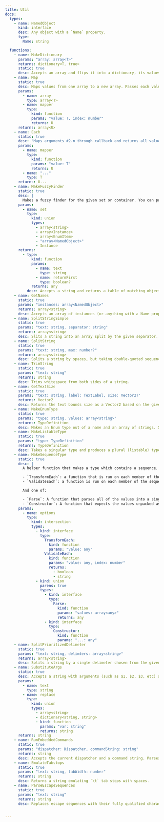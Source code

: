 ```yaml
---
title: Util
docs:
  types:
    - name: NamedObject
      kind: interface
      desc: Any object with a `Name` property.
      type:
        Name: string

  functions:
    - name: MakeDictionary
      params: "array: array<T>"
      returns: dictionary<T, true>
      static: true
      desc: Accepts an array and flips it into a dictionary, its values becoming keys in the dictionary with the value of `true`.
    - name: Map
      static: true
      desc: Maps values from one array to a new array. Passes each value through the given callback and uses its return value in the same position in the new array.
      params:
        - name: array
          type: array<T>
        - name: mapper
          type:
            kind: function
            params: "value: T, index: number"
            returns: U
      returns: array<U>
    - name: Each
      static: true
      desc: "Maps arguments #2-n through callback and returns all values as tuple."
      params:
        - name: mapper
          type:
            kind: function
            params: "value: T"
            returns: U
        - name: "..."
          type: T
      returns: U...
    - name: MakeFuzzyFinder
      static: true
      desc: |
        Makes a fuzzy finder for the given set or container. You can pass an array of strings, array of instances, array of EnumItems, array of dictionaries with a Name key or an instance (in which case its children will be used).
      params:
        - name: set
          type:
            kind: union
            types:
              - array<string>
              - array<Instance>
              - array<EnumItem>
              - "array<NamedObject>"
              - Instance
      returns:
        - type:
            kind: function
            params:
              - name: text
                type: string
              - name: returnFirst
                type: boolean?
            returns: any
          desc: Accepts a string and returns a table of matching objects. Exact matches are inserted in the front of the resultant array.
    - name: GetNames
      static: true
      params: "instances: array<NamedObject>"
      returns: array<string>
      desc: Accepts an array of instances (or anything with a Name property) and maps them into an array of their names.
    - name: SplitStringSimple
      static: true
      params: "text: string, separator: string"
      returns: array<string>
      desc: Slits a string into an array split by the given separator.
    - name: SplitString
      static: true
      params: "text: string, max: number?"
      returns: array<string>
      desc: Splits a string by spaces, but taking double-quoted sequences into account which will be treated as a single value.
    - name: TrimString
      static: true
      params: "text: string"
      returns: string
      desc: Trims whitespace from both sides of a string.
    - name: GetTextSize
      static: true
      params: "text: string, label: TextLabel, size: Vector2?"
      returns: Vector2
      desc: Returns the text bounds size as a Vector2 based on the given label and optional display size. If size is omitted, the absolute width is used.
    - name: MakeEnumType
      static: true
      params: "type: string, values: array<string>"
      returns: TypeDefinition
      desc: Makes an Enum type out of a name and an array of strings. See Enum Values.
    - name: MakeListableType
      static: true
      params: "type: TypeDefinition"
      returns: TypeDefinition
      desc: Takes a singular type and produces a plural (listable) type out of it.
    - name: MakeSequenceType
      static: true
      desc: |
        A helper function that makes a type which contains a sequence, like Vector3 or Color3. The delimeter can be either `,` or whitespace, checking `,` first. options is a table that can contain:

        - `TransformEach`: a function that is run on each member of the sequence, transforming it individually.
        - `ValidateEach`: a function is run on each member of the sequence validating it. It is passed the value and the index at which it occurs in the sequence. It should return true if it is valid, or false and a string reason if it is not.

        And one of:

        - `Parse`: A function that parses all of the values into a single type.
        - `Constructor`: A function that expects the values unpacked as parameters to create the parsed object. This is a shorthand that allows you to set Constructor directly to Vector3.new, for example.
      params:
        - name: options
          type:
            kind: intersection
            types:
              - kind: interface
                type:
                  TransformEach:
                    kind: function
                    params: "value: any"
                  ValidateEach:
                    kind: function
                    params: "value: any, index: number"
                    returns:
                      - boolean
                      - string
              - kind: union
                parens: true
                types:
                  - kind: interface
                    type:
                      Parse:
                        kind: function
                        params: "values: array<any>"
                        returns: any
                  - kind: interface
                    type:
                      Constructor:
                        kind: function
                        params: "...: any"
    - name: SplitPrioritizedDelimeter
      static: true
      params: "text: string, delimters: array<string>"
      returns: array<string>
      desc: Splits a string by a single delimeter chosen from the given set. The first matching delimeter from the set becomes the split character.
    - name: SubstituteArgs
      static: true
      desc: Accepts a string with arguments (such as $1, $2, $3, etc) and a table or function to use with string.gsub. Returns a string with arguments replaced with their values.
      params:
        - name: text
          type: string
        - name: replace
          type:
            kind: union
            types:
              - array<string>
              - dictionary<string, string>
              - kind: function
                params: "var: string"
                returns: string
      returns: string
    - name: RunEmbeddedCommands
      static: true
      params: "dispatcher: Dispatcher, commandString: string"
      returns: string
      desc: Accepts the current dispatcher and a command string. Parses embedded commands from within the string, evaluating to the output of the command when run with `dispatcher:EvaluateAndRun`. Returns the response string.
    - name: EmulateTabstops
      static: true
      params: "text: string, tabWidth: number"
      returns: string
      desc: Returns a string emulating `\t` tab stops with spaces.
    - name: ParseEscapeSequences
      static: true
      params: "text: string"
      returns: string
      desc: Replaces escape sequences with their fully qualified characters in a string. This only parses `\n`, `\t`, `\uXXXX`, and `\xXX` where `X` is any hexadecimal character.


---
```


<ApiDocs />